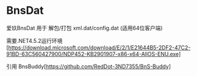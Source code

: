# BnsDat

爱玖BnsDat 用于 解包/打包 xml.dat/config.dat (适用64位客户端)

需要.NET4.5.2运行环境[https://download.microsoft.com/download/E/2/1/E21644B5-2DF2-47C2-91BD-63C560427900/NDP452-KB2901907-x86-x64-AllOS-ENU.exe]

引用 BnsBuddy[https://github.com/RedDot-3ND7355/BnS-Buddy]
